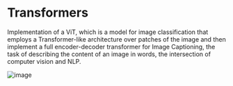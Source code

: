 # Transformers

Implementation of a ViT, which is a model for image classification that employs a Transformer-like architecture over patches of the image and then implement a full encoder-decoder transformer for Image Captioning, the task of describing the content of an image in words, the intersection of computer vision and NLP.

![image](https://drive.google.com/uc?export=view&id=1xQM__gxEhpZJoMboUXU6dWvpHD0Y9V-T)

